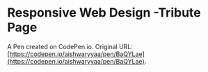 # Responsive Web Design -Tribute Page

A Pen created on CodePen.io. Original URL: [https://codepen.io/aishwaryyaa/pen/BaQYLae](https://codepen.io/aishwaryyaa/pen/BaQYLae).


